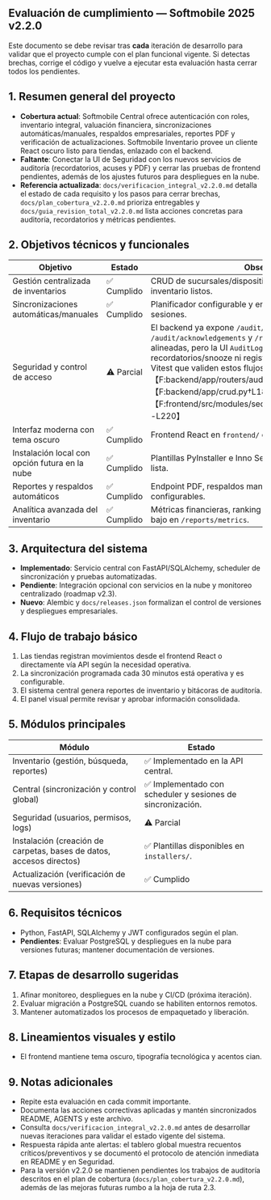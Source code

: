 ## Evaluación de cumplimiento — Softmobile 2025 v2.2.0

Este documento se debe revisar tras **cada** iteración de desarrollo para validar que el proyecto cumple con el plan funcional vigente. Si detectas brechas, corrige el código y vuelve a ejecutar esta evaluación hasta cerrar todos los pendientes.

## 1. Resumen general del proyecto
- **Cobertura actual**: Softmobile Central ofrece autenticación con roles, inventario integral, valuación financiera, sincronizaciones automáticas/manuales, respaldos empresariales, reportes PDF y verificación de actualizaciones. Softmobile Inventario provee un cliente React oscuro listo para tiendas, enlazado con el backend.
- **Faltante**: Conectar la UI de Seguridad con los nuevos servicios de auditoría (recordatorios, acuses y PDF) y cerrar las pruebas de frontend pendientes, además de los ajustes futuros para despliegues en la nube.
- **Referencia actualizada**: `docs/verificacion_integral_v2.2.0.md` detalla el estado de cada requisito y los pasos para cerrar brechas, `docs/plan_cobertura_v2.2.0.md` prioriza entregables y `docs/guia_revision_total_v2.2.0.md` lista acciones concretas para auditoría, recordatorios y métricas pendientes.

## 2. Objetivos técnicos y funcionales
| Objetivo | Estado | Observaciones |
| --- | --- | --- |
| Gestión centralizada de inventarios | ✅ Cumplido | CRUD de sucursales/dispositivos, movimientos y reportes de inventario listos. |
| Sincronizaciones automáticas/manuales | ✅ Cumplido | Planificador configurable y endpoint manual con historial de sesiones. |
| Seguridad y control de acceso | ⚠️ Parcial | El backend ya expone `/audit/reminders`, `/audit/acknowledgements` y `/reports/audit/pdf` con métricas alineadas, pero la UI `AuditLog.tsx` todavía no consume recordatorios/snooze ni registra acuses; también faltan pruebas Vitest que validen estos flujos.【F:backend/app/routers/audit.py†L18-L120】【F:backend/app/crud.py†L1856-L1943】【F:frontend/src/modules/security/components/AuditLog.tsx†L1-L220】 |
| Interfaz moderna con tema oscuro | ✅ Cumplido | Frontend React en `frontend/` con tema oscuro empresarial. |
| Instalación local con opción futura en la nube | ✅ Cumplido | Plantillas PyInstaller e Inno Setup para Windows; documentación lista. |
| Reportes y respaldos automáticos | ✅ Cumplido | Endpoint PDF, respaldos manuales/automáticos y scheduler configurables. |
| Analítica avanzada del inventario | ✅ Cumplido | Métricas financieras, ranking de sucursales y alertas de stock bajo en `/reports/metrics`. |

## 3. Arquitectura del sistema
- **Implementado**: Servicio central con FastAPI/SQLAlchemy, scheduler de sincronización y pruebas automatizadas.
- **Pendiente**: Integración opcional con servicios en la nube y monitoreo centralizado (roadmap v2.3).
- **Nuevo**: Alembic y `docs/releases.json` formalizan el control de versiones y despliegues empresariales.

## 4. Flujo de trabajo básico
1. Las tiendas registran movimientos desde el frontend React o directamente vía API según la necesidad operativa.
2. La sincronización programada cada 30 minutos está operativa y es configurable.
3. El sistema central genera reportes de inventario y bitácoras de auditoría.
4. El panel visual permite revisar y aprobar información consolidada.

## 5. Módulos principales
| Módulo | Estado |
| --- | --- |
| Inventario (gestión, búsqueda, reportes) | ✅ Implementado en la API central. |
| Central (sincronización y control global) | ✅ Implementado con scheduler y sesiones de sincronización. |
| Seguridad (usuarios, permisos, logs) | ⚠️ Parcial | Las rutas y métricas de auditoría están operativas, pero la UI mantiene lógica incompleta para recordatorios, snooze y acuses; sigue las guías de cobertura para terminar el frontend.【F:backend/app/routers/audit.py†L18-L120】【F:docs/plan_cobertura_v2.2.0.md†L6-L134】【F:frontend/src/modules/security/components/AuditLog.tsx†L1-L220】 |
| Instalación (creación de carpetas, bases de datos, accesos directos) | ✅ Plantillas disponibles en `installers/`. |
| Actualización (verificación de nuevas versiones) | ✅ Cumplido | Endpoint `/updates/*`, feed `docs/releases.json` y avisos en el frontend. |

## 6. Requisitos técnicos
- Python, FastAPI, SQLAlchemy y JWT configurados según el plan.
- **Pendientes**: Evaluar PostgreSQL y despliegues en la nube para versiones futuras; mantener documentación de versiones.

## 7. Etapas de desarrollo sugeridas
1. Afinar monitoreo, despliegues en la nube y CI/CD (próxima iteración).
2. Evaluar migración a PostgreSQL cuando se habiliten entornos remotos.
3. Mantener automatizados los procesos de empaquetado y liberación.

## 8. Lineamientos visuales y estilo
- El frontend mantiene tema oscuro, tipografía tecnológica y acentos cian.

## 9. Notas adicionales
- Repite esta evaluación en cada commit importante.
- Documenta las acciones correctivas aplicadas y mantén sincronizados README, AGENTS y este archivo.
- Consulta `docs/verificacion_integral_v2.2.0.md` antes de desarrollar nuevas iteraciones para validar el estado vigente del sistema.
- Respuesta rápida ante alertas: el tablero global muestra recuentos críticos/preventivos y se documentó el protocolo de atención inmediata en README y en Seguridad.
- Para la versión v2.2.0 se mantienen pendientes los trabajos de auditoría descritos en el plan de cobertura (`docs/plan_cobertura_v2.2.0.md`), además de las mejoras futuras rumbo a la hoja de ruta 2.3.
